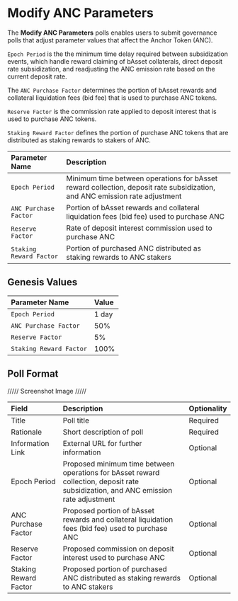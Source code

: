 # Modify ANC Parameters

The **Modify ANC Parameters** polls enables users to submit governance polls that adjust parameter values that affect the Anchor Token \(ANC\).

 `Epoch Period` is the the minimum time delay required between subsidization events, which handle reward claiming of bAsset collaterals, direct deposit rate subsidization, and readjusting the ANC emission rate based on the current deposit rate.

The `ANC Purchase Factor` determines the portion of bAsset rewards and collateral liquidation fees \(bid fee\) that is used to purchase ANC tokens.

`Reserve Factor` is the commission rate applied to deposit interest that is used to purchase ANC tokens.

`Staking Reward Factor` defines the portion of purchase ANC tokens that are distributed as staking rewards to stakers of ANC.

| Parameter Name | Description |
| :--- | :--- |
| `Epoch Period` | Minimum time between operations for bAsset reward collection, deposit rate subsidization, and ANC emission rate adjustment |
| `ANC Purchase Factor` | Portion of bAsset rewards and collateral liquidation fees \(bid fee\) used to purchase ANC |
| `Reserve Factor` | Rate of deposit interest commission used to purchase ANC |
| `Staking Reward Factor` | Portion of purchased ANC distributed as staking rewards to ANC stakers |

## Genesis Values

| Parameter Name | Value |
| :--- | :--- |
| `Epoch Period` | 1 day |
| `ANC Purchase Factor` | 50% |
| `Reserve Factor` | 5% |
| `Staking Reward Factor` | 100% |

## Poll Format

///// Screenshot Image /////

| Field | Description | Optionality |
| :--- | :--- | :--- |
| Title | Poll title | Required |
| Rationale | Short description of poll | Required |
| Information Link | External URL for further information | Optional |
| Epoch Period | Proposed minimum time between operations for bAsset reward collection, deposit rate subsidization, and ANC emission rate adjustment | Optional |
| ANC Purchase Factor | Proposed portion of bAsset rewards and collateral liquidation fees \(bid fee\) used to purchase ANC | Optional |
| Reserve Factor | Proposed commission on deposit interest used to purchase ANC | Optional |
| Staking Reward Factor | Proposed portion of purchased ANC distributed as staking rewards to ANC stakers | Optional |

